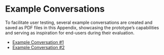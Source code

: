# Example Conversations
To facilitate user testing, several example conversations are created and saved as PDF files in this Appendix, showcasing the prototype’s capabilities and serving as inspiration for end-users during their evaluation.
* [Example Conversation #1](Conversation1.md)
* [Example Conversation #2](Conversation2.md)
